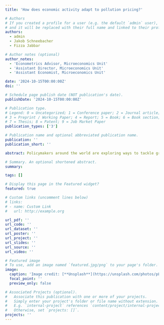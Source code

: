 ```yaml
---
title: 'How does economic activity adapt to pollution pricing?'

# Authors
# If you created a profile for a user (e.g. the default `admin` user), write the username (folder name) here
# and it will be replaced with their full name and linked to their profile.
authors:
  - admin
  - Jakob Schneebacher
  - Fizza Jabbar

# Author notes (optional)
author_notes:
  - 'Econometrics Advisor, Microeconomics Unit'
  - 'Assistant Director, Microeconomics Unit'
  - 'Assistant Economist, Microeconomics Unit'

date: '2024-10-15T00:00:00Z'
doi: ''

# Schedule page publish date (NOT publication's date).
publishDate: '2024-10-15T00:00:00Z'

# Publication type.
# Legend: 0 = Uncategorized; 1 = Conference paper; 2 = Journal article;
# 3 = Preprint / Working Paper; 4 = Report; 5 = Book; 6 = Book section;
# 7 = Thesis; 8 = Patent; 9 = Job Market Paper
publication_types: ['3']

# Publication name and optional abbreviated publication name.
publication: ''
publication_short: ''

abstract: Policymakers around the world are exploring ways to tackle greenhouse gas emissions, but when evaluation focuses on narrow margins, policies can have unintended consequences. We study the phased introduction of London's Ultra-Low Emissions Zone (ULEZ), a tax on highly-polluting vehicles. A simple model of location and commuting behaviour highlight four important margins of adjustment; vehicle investment, commuting mode, firm location and residential location. We study those four margins using an event study and regression discontinuity methods, and exploit the randomness of the precise borders and differential exposure of affected individuals based on their pre-existing commuting choices. We show the initial announcement of the ULEZ had large, significant positive effects on adoption of ultra-low emission vehicles. The policy had a positive effect on house prices within the zone. Individuals more exposed to the ULEZ used public transport more after the policy is introduced. Finally, we find that firms relocated outside the zone after the policy was announced. Within Greater London, response magnitudes on each margin vary substantially across space.

# Summary. An optional shortened abstract.
summary: 

tags: []

# Display this page in the Featured widget?
featured: true

# Custom links (uncomment lines below)
# links:
# - name: Custom Link
#   url: http://example.org

url_pdf: ''
url_code: ''
url_dataset: ''
url_poster: ''
url_project: ''
url_slides: ''
url_source: ''
url_video: ''

# Featured image
# To use, add an image named `featured.jpg/png` to your page's folder.
image:
  caption: 'Image credit: [**Unsplash**](https://unsplash.com/photos/pLCdAaMFLTE)'
  focal_point: ''
  preview_only: false

# Associated Projects (optional).
#   Associate this publication with one or more of your projects.
#   Simply enter your project's folder or file name without extension.
#   E.g. `internal-project` references `content/project/internal-project/index.md`.
#   Otherwise, set `projects: []`.
projects: ''
---
```

